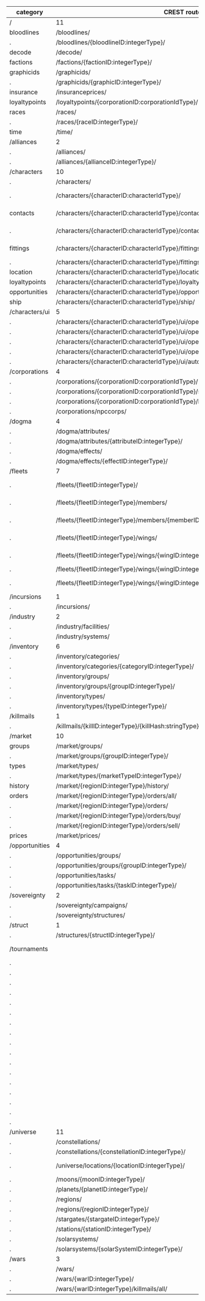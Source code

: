 category | CREST route | ESI parity
-------- | ------------ | ----------
/ | 11 | 11
bloodlines | /bloodlines/ | https://esi.tech.ccp.is/latest/#!/Universe/get_universe_bloodlines
. | /bloodlines/{bloodlineID:integerType}/ | ^
decode | /decode/ | Not needed?
factions | /factions/{factionID:integerType}/ | https://esi.tech.ccp.is/latest/#!/Universe/get_universe_factions
graphicids | /graphicids/ | https://esi.tech.ccp.is/latest/#!/Universe/get_universe_graphics
. | /graphicids/{graphicID:integerType}/ |
insurance | /insuranceprices/ | https://esi.tech.ccp.is/latest/#!/Insurance/get_insurance_prices
loyaltypoints | /loyaltypoints/{corporationID:corporationIdType}/ | https://esi.tech.ccp.is/latest/#!/Loyalty/get_loyalty_stores_corporation_id_offers
races | /races/ | https://esi.tech.ccp.is/latest/#!/Universe/get_universe_races
. | /races/{raceID:integerType}/ | ^
time | /time/ | Not needed?
/alliances | 2 | 2
. | /alliances/ | https://esi.tech.ccp.is/latest/#!/Alliance/get_alliances
. | /alliances/{allianceID:integerType}/ | https://esi.tech.ccp.is/latest/#!/Alliance/get_alliances_alliance_id
/characters | 10 | 10
. | /characters/ | https://esi.tech.ccp.is/latest/#!/Universe/post_universe_names
. | /characters/{characterID:characterIdType}/ | https://esi.tech.ccp.is/latest/#!/Character/get_characters_character_id <br/> https://esi.tech.ccp.is/latest/#!/Character/get_characters_character_id_portrait
contacts | /characters/{characterID:characterIdType}/contacts/ | https://esi.tech.ccp.is/latest/#!/Contacts/get_characters_character_id_contacts <br/> https://esi.tech.ccp.is/latest/#!/Contacts/post_characters_character_id_contacts
. | /characters/{characterID:characterIdType}/contacts/{contactID:integerType}/ | https://esi.tech.ccp.is/latest/#!/Contacts/put_characters_character_id_contacts <br/> https://esi.tech.ccp.is/latest/#!/Contacts/delete_characters_character_id_contacts
fittings | /characters/{characterID:characterIdType}/fittings/ | https://esi.tech.ccp.is/latest/#!/Fittings/get_characters_character_id_fittings <br/> https://esi.tech.ccp.is/latest/#!/Fittings/post_characters_character_id_fittings
. | /characters/{characterID:characterIdType}/fittings/{fittingID:integerType}/ | https://esi.tech.ccp.is/latest/#!/Fittings/delete_characters_character_id_fittings_fitting_id
location | /characters/{characterID:characterIdType}/location/ | https://esi.tech.ccp.is/latest/#!/Location/get_characters_character_id_location
loyaltypoints | /characters/{characterID:characterIdType}/loyaltypoints/ | https://esi.tech.ccp.is/latest/#!/Loyalty/get_characters_character_id_loyalty_points
opportunities | /characters/{characterID:characterIdType}/opportunities/ | https://esi.tech.ccp.is/latest/#!/Opportunities/get_characters_character_id_opportunities
ship | /characters/{characterID:characterIdType}/ship/ | https://esi.tech.ccp.is/latest/#!/Location/get_characters_character_id_ship
/characters/ui | 5 | 5
. | /characters/{characterID:characterIdType}/ui/openwindow/contract/ | https://esi.tech.ccp.is/latest/#!/User32Interface/post_ui_openwindow_contract
. | /characters/{characterID:characterIdType}/ui/openwindow/marketdetails/ | https://esi.tech.ccp.is/latest/#!/User32Interface/post_ui_openwindow_marketdetails
. | /characters/{characterID:characterIdType}/ui/openwindow/newmail/ | https://esi.tech.ccp.is/latest/#!/User32Interface/post_ui_openwindow_newmail
. | /characters/{characterID:characterIdType}/ui/openwindow/ownerdetails/ | https://esi.tech.ccp.is/latest/#!/User32Interface/post_ui_openwindow_information
. | /characters/{characterID:characterIdType}/ui/autopilot/waypoints/ | https://esi.tech.ccp.is/latest/#!/User32Interface/post_ui_autopilot_waypoint
/corporations | 4 | 4
. | /corporations/{corporationID:corporationIdType}/ | https://esi.tech.ccp.is/latest/#!/Corporation/get_corporations_corporation_id
. | /corporations/{corporationID:corporationIdType}/structures/ | https://esi.tech.ccp.is/latest/#!/Corporation/get_corporations_corporation_id_structures
. | /corporations/{corporationID:corporationIdType}/loyaltystore/ | https://esi.tech.ccp.is/latest/#!/Loyalty/get_loyalty_stores_corporation_id_offers
. | /corporations/npccorps/ | https://esi.tech.ccp.is/latest/#!/Corporation/get_corporations_npccorps
/dogma | 4 | 4
. | /dogma/attributes/ | https://esi.tech.ccp.is/latest/#!/Dogma/get_dogma_attributes
. | /dogma/attributes/{attributeID:integerType}/ | https://esi.tech.ccp.is/latest/#!/Dogma/get_dogma_attributes_attribute_id
. | /dogma/effects/ | https://esi.tech.ccp.is/latest/#!/Dogma/get_dogma_effects
. | /dogma/effects/{effectID:integerType}/ | https://esi.tech.ccp.is/latest/#!/Dogma/get_dogma_effects_effect_id
/fleets | 7 | 7
. | /fleets/{fleetID:integerType}/ | https://esi.tech.ccp.is/latest/#!/Fleets/get_fleets_fleet_id <br/> https://esi.tech.ccp.is/latest/#!/Fleets/put_fleets_fleet_id
. | /fleets/{fleetID:integerType}/members/ | https://esi.tech.ccp.is/latest/#!/Fleets/get_fleets_fleet_id_members <br/> https://esi.tech.ccp.is/latest/#!/Fleets/post_fleets_fleet_id_members
. | /fleets/{fleetID:integerType}/members/{memberID:characterIdType}/ | https://esi.tech.ccp.is/latest/#!/Fleets/delete_fleets_fleet_id_members_member_id <br/> https://esi.tech.ccp.is/latest/#!/Fleets/put_fleets_fleet_id_members_member_id
. | /fleets/{fleetID:integerType}/wings/ | https://esi.tech.ccp.is/latest/#!/Fleets/get_fleets_fleet_id_wings <br/> https://esi.tech.ccp.is/latest/#!/Fleets/post_fleets_fleet_id_wings
. | /fleets/{fleetID:integerType}/wings/{wingID:integerType}/ | https://esi.tech.ccp.is/latest/#!/Fleets/delete_fleets_fleet_id_wings_wing_id <br/> https://esi.tech.ccp.is/latest/#!/Fleets/put_fleets_fleet_id_wings_wing_id
. | /fleets/{fleetID:integerType}/wings/{wingID:integerType}/squads/ | https://esi.tech.ccp.is/latest/#!/Fleets/post_fleets_fleet_id_wings_wing_id_squads
. | /fleets/{fleetID:integerType}/wings/{wingID:integerType}/squads/{squadID:integerType}/ | https://esi.tech.ccp.is/latest/#!/Fleets/delete_fleets_fleet_id_squads_squad_id <br/> https://esi.tech.ccp.is/latest/#!/Fleets/put_fleets_fleet_id_squads_squad_id
/incursions | 1 | 1
. | /incursions/ | https://esi.tech.ccp.is/latest/#!/Incursions/get_incursions
/industry | 2 | 2
. | /industry/facilities/ | https://esi.tech.ccp.is/latest/#!/Industry/get_industry_facilities
. | /industry/systems/ | https://esi.tech.ccp.is/latest/#!/Industry/get_industry_systems
/inventory | 6 | 6
. | /inventory/categories/ | https://esi.tech.ccp.is/latest/#!/Universe/get_universe_categories
. | /inventory/categories/{categoryID:integerType}/ | https://esi.tech.ccp.is/latest/#!/Universe/get_universe_categories_category_id
. | /inventory/groups/ | https://esi.tech.ccp.is/latest/#!/Universe/get_universe_groups
. | /inventory/groups/{groupID:integerType}/ | https://esi.tech.ccp.is/latest/#!/Universe/get_universe_groups_group_id
. | /inventory/types/ | https://esi.tech.ccp.is/latest/#!/Universe/get_universe_types
. | /inventory/types/{typeID:integerType}/ | https://esi.tech.ccp.is/latest/#!/Universe/get_universe_types_type_id
/killmails | 1 | 1
. | /killmails/{killID:integerType}/{killHash:stringType}/ | https://esi.tech.ccp.is/latest/#!/Killmails/get_killmails_killmail_id_killmail_hash
/market | 10 | 10
groups | /market/groups/ | https://esi.tech.ccp.is/latest/#!/Market/get_markets_groups
. | /market/groups/{groupID:integerType}/ | https://esi.tech.ccp.is/latest/#!/Market/get_markets_groups_market_group_id
types | /market/types/ | ^ iterate all the groups and cache
. | /market/types/{marketTypeID:integerType}/ | ^
history | /market/{regionID:integerType}/history/ | https://esi.tech.ccp.is/latest/#!/Market/get_markets_region_id_history
orders | /market/{regionID:integerType}/orders/all/ | https://esi.tech.ccp.is/latest/#!/Market/get_markets_region_id_orders
. | /market/{regionID:integerType}/orders/ | ^ with `order_type=sell` and `type_id`
. | /market/{regionID:integerType}/orders/buy/ | ^ with `order_type=buy` and `type_id`
. | /market/{regionID:integerType}/orders/sell/ | ^ with `order_type=sell` and `type_id`
prices | /market/prices/ | https://esi.tech.ccp.is/latest/#!/Market/get_markets_prices
/opportunities | 4 | 4
. | /opportunities/groups/ | https://esi.tech.ccp.is/latest/#!/Opportunities/get_opportunities_groups
. | /opportunities/groups/{groupID:integerType}/ | https://esi.tech.ccp.is/latest/#!/Opportunities/get_opportunities_groups_group_id
. | /opportunities/tasks/ | https://esi.tech.ccp.is/latest/#!/Opportunities/get_opportunities_tasks
. | /opportunities/tasks/{taskID:integerType}/ | https://esi.tech.ccp.is/latest/#!/Opportunities/get_opportunities_tasks_task_id
/sovereignty | 2 | 2
. | /sovereignty/campaigns/ | https://esi.tech.ccp.is/latest/#!/Sovereignty/get_sovereignty_campaigns
. | /sovereignty/structures/ | https://esi.tech.ccp.is/latest/#!/Sovereignty/get_sovereignty_structures
/struct | 1 | 1
. | /structures/{structID:integerType}/ | https://esi.tech.ccp.is/latest/#!/Corporation/put_corporations_corporation_id_structures_structure_id
/tournaments | | **On hold due to possible redesign** <br/> wrong column for formatting
. | | /items/{itemID:integerType}/
. | | /tournaments/{tournamentID:integerType}/series/{seriesID:integerType}/matches/
. | | /tournaments/{tournamentID:integerType}/series/{seriesID:integerType}/matches/{matchID:integerType
. | | /tournaments/{tournamentID:integerType}/series/{seriesID:integerType}/matches/{matchID:integerType}/realtime/{frameID:integerType}/
. | | /tournaments/{tournamentID:integerType}/series/{seriesID:integerType}/matches/{matchID:integerType}/static/
. | | /tournaments/{tournamentID:integerType}/series/{seriesID:integerType}/matches/{matchID:integerType}/pilotstats/
. | | /tournaments/{tournamentID:integerType}/pilots/{pilotID:integerType}/
. | | /tournaments/{tournamentID:integerType}/series/
. | | /tournaments/{tournamentID:integerType}/series/{seriesID:integerType}/
. | | /tournaments/teams/
. | | /tournaments/teams/{teamID:integerType}/members/
. | | /tournaments/teams/{teamID:integerType}/
. | | /tournaments/{tournamentID:integerType}/teams/{teamID:integerType}/
. | | /tournaments/teams/{teamID:integerType}/members/{memberID:integerType}/
. | | /tournaments/
. | | /tournaments/{tournamentID:integerType}/
. | | /tournaments/{tournamentID:integerType}/series/{seriesID:integerType}/matches/{matchID:integerType}/bans/
/universe | 11 | 11
. | /constellations/ | https://esi.tech.ccp.is/latest/#!/Universe/get_universe_constellations
. | /constellations/{constellationID:integerType}/ | https://esi.tech.ccp.is/latest/#!/Universe/get_universe_constellations_constellation_id
. | /universe/locations/{locationID:integerType}/ | https://esi.tech.ccp.is/latest/#!/Universe/get_universe_stations_station_id <br/> You should know the type of the id you're looking for.. no??
. | /moons/{moonID:integerType}/ | https://esi.tech.ccp.is/latest/#!/Universe/get_universe_moons_moon_id
. | /planets/{planetID:integerType}/ | https://esi.tech.ccp.is/latest/#!/Universe/get_universe_planets_planet_id
. | /regions/ | https://esi.tech.ccp.is/latest/#!/Universe/get_universe_regions
. | /regions/{regionID:integerType}/ | https://esi.tech.ccp.is/latest/#!/Universe/get_universe_regions_region_id
. | /stargates/{stargateID:integerType}/ | https://esi.tech.ccp.is/latest/#!/Universe/get_universe_stargates_stargate_id
. | /stations/{stationID:integerType}/ | https://esi.tech.ccp.is/latest/#!/Universe/get_universe_stations_station_id
. | /solarsystems/ | https://esi.tech.ccp.is/latest/#!/Universe/get_universe_systems
. | /solarsystems/{solarSystemID:integerType}/ | https://esi.tech.ccp.is/latest/#!/Universe/get_universe_systems_system_id
/wars | 3 | 3
. | /wars/ | https://esi.tech.ccp.is/latest/#!/Wars/get_wars
. | /wars/{warID:integerType}/ | https://esi.tech.ccp.is/latest/#!/Wars/get_wars_war_id
. | /wars/{warID:integerType}/killmails/all/ | https://esi.tech.ccp.is/latest/#!/Wars/get_wars_war_id_killmails
